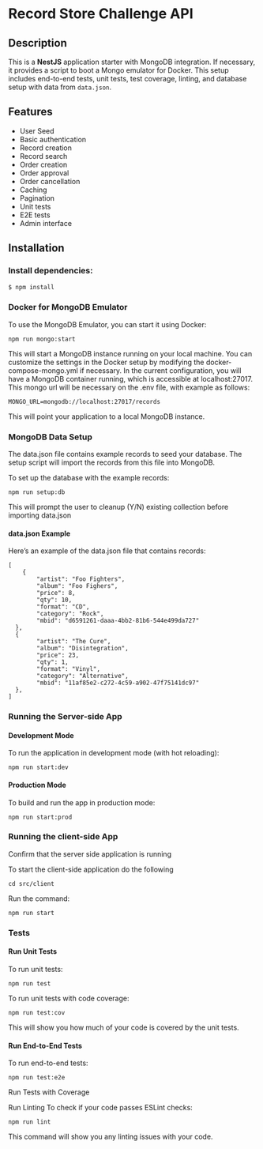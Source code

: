 # Record Store Challenge API

## Description

This is a **NestJS** application starter with MongoDB integration. If necessary, it provides a script to boot a Mongo emulator for Docker. This setup includes end-to-end tests, unit tests, test coverage, linting, and database setup with data from `data.json`.

## Features

- User Seed
- Basic authentication
- Record creation
- Record search
- Order creation
- Order approval
- Order cancellation
- Caching
- Pagination
- Unit tests
- E2E tests
- Admin interface

## Installation

### Install dependencies:

```bash
$ npm install
```

### Docker for MongoDB Emulator

To use the MongoDB Emulator, you can start it using Docker:

```
npm run mongo:start
```

This will start a MongoDB instance running on your local machine. You can customize the settings in the Docker setup by modifying the docker-compose-mongo.yml if necessary. In the current configuration, you will have a MongoDB container running, which is accessible at localhost:27017.
This mongo url will be necessary on the .env file, with example as follows:

```
MONGO_URL=mongodb://localhost:27017/records
```

This will point your application to a local MongoDB instance.

### MongoDB Data Setup

The data.json file contains example records to seed your database. The setup script will import the records from this file into MongoDB.

To set up the database with the example records:

```
npm run setup:db
```

This will prompt the user to cleanup (Y/N) existing collection before importing data.json

#### data.json Example

Here’s an example of the data.json file that contains records:

```
[
    {
        "artist": "Foo Fighters",
        "album": "Foo Fighers",
        "price": 8,
        "qty": 10,
        "format": "CD",
        "category": "Rock",
        "mbid": "d6591261-daaa-4bb2-81b6-544e499da727"
  },
  {
        "artist": "The Cure",
        "album": "Disintegration",
        "price": 23,
        "qty": 1,
        "format": "Vinyl",
        "category": "Alternative",
        "mbid": "11af85e2-c272-4c59-a902-47f75141dc97"
  },
]
```

### Running the Server-side App

#### Development Mode

To run the application in development mode (with hot reloading):

```
npm run start:dev
```

#### Production Mode

To build and run the app in production mode:

```
npm run start:prod
```

### Running the client-side App

Confirm that the server side application is running

To start the client-side application do the following

```
cd src/client
```

Run the command:

```
npm run start
```

### Tests

#### Run Unit Tests

To run unit tests:

```
npm run test
```

To run unit tests with code coverage:

```
npm run test:cov
```

This will show you how much of your code is covered by the unit tests.

#### Run End-to-End Tests

To run end-to-end tests:

```
npm run test:e2e
```

Run Tests with Coverage

Run Linting
To check if your code passes ESLint checks:

```
npm run lint
```

This command will show you any linting issues with your code.
